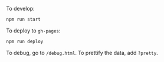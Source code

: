 To develop:
```sh
npm run start
```

To deploy to `gh-pages`:
```sh
npm run deploy
```

To debug, go to `/debug.html`. To prettify the data, add `?pretty`.
